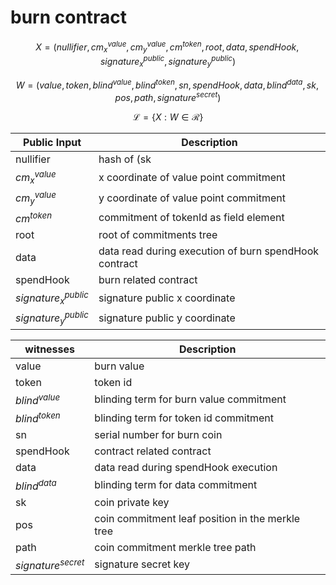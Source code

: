 # burn contract

$$ X = (nullifier, cm^{value}_x, cm^{value}_y, cm^{token}, root, data, spendHook, signature^{public}_x, signature^{public}_y) $$

$$ W = (value, token, blind^{value}, blind^{token}, sn, spendHook, data, blind^{data}, sk, pos, path, signature^{secret}) $$

$$ \mathcal{L} = \{X:W\in \mathcal{R}\} $$


| Public Input         | Description                                             |
|----------------------|---------------------------------------------------------|
| nullifier            | hash of (sk||sn)                                        |
| $cm^{value}_x$       | x coordinate of value point commitment                  |
| $cm^{value}_y$       | y coordinate of value point commitment                  |
| $cm^{token}$         | commitment of tokenId as field element                  |
| root                 | root of commitments tree                                |
| data                 | data read during execution of burn spendHook contract   |
| spendHook            | burn related contract                                   |
|$signature^{public}_x$| signature public x coordinate                           |
|$signature^{public}_y$| signature public y coordinate                           |


| witnesses            | Description                                         |
|----------------------|-----------------------------------------------------|
| value                | burn value                                          |
| token                | token id                                            |
| $blind^{value}$      | blinding term for burn value commitment             |
| $blind^{token}$      | blinding term for token id commitment               |
| sn                   | serial number for burn coin                         |
| spendHook            | contract related contract                           |
| data                 | data read during spendHook execution                |
| $blind^{data}$       | blinding term for data commitment                   |
| sk                   | coin private key                                    |
| pos                  | coin commitment leaf position in the merkle tree    |
| path                 | coin commitment merkle tree path                    |
| $signature^{secret}$ | signature secret key                                |
